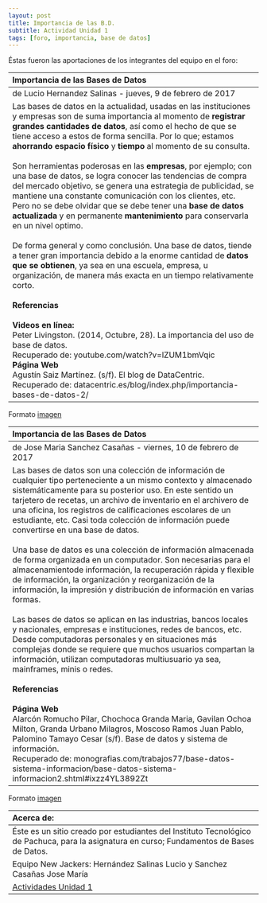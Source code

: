 ```yaml
---
layout: post
title: Importancia de las B.D.
subtitle: Actividad Unidad 1
tags: [foro, importancia, base de datos]
---
```

<p style="text-align: justify;">
Éstas fueron las aportaciones de los integrantes del equipo en el foro:</p>

| Importancia de las Bases de Datos  |
| :------- | 
| de Lucio Hernandez Salinas - jueves, 9 de febrero de 2017 | 
| Las bases de datos en la actualidad, usadas en las instituciones y empresas son de suma importancia al momento de __registrar grandes cantidades de datos__, así como el hecho de que se tiene acceso a estos de forma sencilla. Por lo que; estamos __ahorrando espacio físico__ y __tiempo__ al momento de su consulta.  <br><br>Son herramientas poderosas en las __empresas__, por ejemplo; con una base de datos, se logra conocer las tendencias de compra del mercado objetivo, se genera una estrategia de publicidad, se mantiene una constante comunicación con los clientes, etc. Pero no se debe olvidar que se debe tener una __base de datos actualizada__ y en permanente __mantenimiento__ para conservarla en un nivel optimo.  <br><br>De forma general y como conclusión. Una base de datos, tiende a tener gran importancia debido a la enorme cantidad de __datos que se obtienen__, ya sea en una escuela, empresa, u organización, de manera más exacta en un tiempo relativamente corto.  <br><br>__Referencias__  <br><br>__Videos en línea:__  <br>Peter Livingston. (2014, Octubre, 28). La importancia del uso de base de datos.<br>Recuperado de: youtube.com/watch?v=lZUM1bmVqic<br>__Página Web__<br>Agustín Saiz Martínez. (s/f). El blog de DataCentric.<br>Recuperado de: datacentric.es/blog/index.php/importancia-bases-de-datos-2/ |

Formato [imagen](https://basededatostec.github.io/img/aporte.png "clic para ver el aporte")

| Importancia de las Bases de Datos  |
| :------- | 
| de Jose Maria Sanchez Casañas - viernes, 10 de febrero de 2017 | 
| Las bases de datos son una colección de información de cualquier tipo perteneciente a un mismo contexto y almacenado sistemáticamente para su posterior uso. En este sentido un tarjetero de recetas, un archivo de inventario en el archivero de una oficina, los registros de calificaciones escolares de un estudiante, etc. Casi toda colección de información puede convertirse en una base de datos.  <br><br>Una base de datos  es una colección de información almacenada de forma organizada en un computador. Son necesarias para el almacenamientode información, la recuperación rápida y flexible de información, la organización y reorganización de la información, la impresión y distribución de información en varias formas.   <br><br>Las bases de datos se aplican en las industrias, bancos locales y nacionales, empresas e instituciones, redes de bancos, etc. Desde computadoras personales y en situaciones más complejas donde se requiere que muchos usuarios compartan la información, utilizan computadoras multiusuario ya sea, mainframes, minis o redes.  <br><br>__Referencias__  <br><br>__Página Web__  <br>Alarcón Romucho Pilar, Chochoca Granda Maria, Gavilan Ochoa Milton, Granda Urbano Milagros, Moscoso Ramos Juan Pablo, Palomino Tamayo Cesar (s/f). Base de datos y sistema de información.<br>Recuperado de: monografias.com/trabajos77/base-datos-sistema-informacion/base-datos-sistema-informacion2.shtml#ixzz4YL3892Zt

Formato [imagen](https://basededatostec.github.io/img/aportacion.png "clic para ver el aporte")


|  Acerca de: | 
| :------ | 
| Éste es un sitio creado por estudiantes del Instituto Tecnológico de Pachuca, para la asignatura en curso; Fundamentos de Bases de Datos. | 
| Equipo New Jackers: Hernández Salinas Lucio y Sanchez Casañas Jose María |
| <a href="https://basededatostec.github.io/unidaduno/">Actividades Unidad 1</a> |


